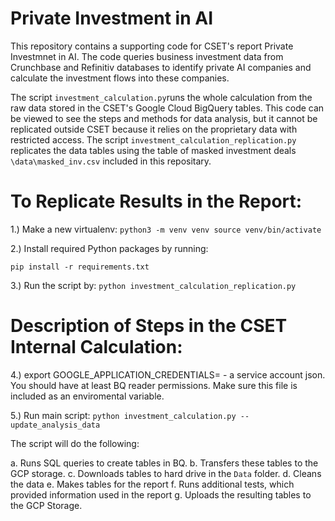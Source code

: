 # Private Investment in AI
This repository contains a supporting code for CSET's report Private Investmnet in AI. The code queries business investment data from Crunchbase and Refinitiv databases to identify private AI companies and calculate the investment flows into these companies.  

The script `investment_calculation.py`runs the whole calculation from the raw data stored in the CSET's Google Cloud BigQuery tables. This code can be viewed to see the steps and methods for data analysis, but it cannot be replicated outside CSET because it relies on the proprietary data with restricted access. The script `investment_calculation_replication.py` replicates the data tables using the table of masked investment deals `\data\masked_inv.csv` included in this repositary.


# To Replicate Results in the Report:

1.) Make a new virtualenv:
`
python3 -m venv venv
source venv/bin/activate
`

2.) Install required Python packages by running:

`pip install -r requirements.txt`

3.) Run the script by:
`python investment_calculation_replication.py`

# Description of Steps in the CSET Internal Calculation:

4.) export GOOGLE_APPLICATION_CREDENTIALS=<path to your credentials> - a service account json. You should have at least BQ reader permissions. Make sure this file is included as an enviromental variable.
 
5.) Run main script:
`python investment_calculation.py --update_analysis_data`

The script will do the following:

a. Runs SQL queries to create tables in BQ.
b. Transfers these tables to the GCP storage.
c. Downloads tables to hard drive in the `Data` folder.
d. Cleans the data
e. Makes tables for the report 
f. Runs additional tests, which provided information used in the report
g. Uploads the resulting tables to the GCP Storage.


